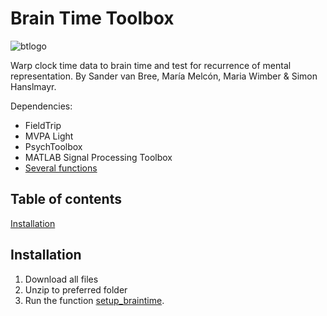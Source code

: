# Brain Time Toolbox

![btlogo](https://i.imgur.com/cjhrUnt.png)

Warp clock time data to brain time and test for recurrence of mental representation. By Sander van Bree, María Melcón, Maria Wimber & Simon Hanslmayr.

Dependencies:
- FieldTrip
- MVPA Light
- PsychToolbox
- MATLAB Signal Processing Toolbox
- [Several functions](dependencies)

## Table of contents
[Installation](#installation)

## Installation
1. Download all files
2. Unzip to preferred folder
3. Run the function [setup_braintime](setup).
